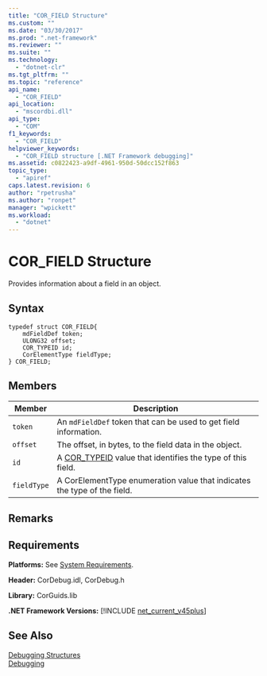 ```yaml
---
title: "COR_FIELD Structure"
ms.custom: ""
ms.date: "03/30/2017"
ms.prod: ".net-framework"
ms.reviewer: ""
ms.suite: ""
ms.technology: 
  - "dotnet-clr"
ms.tgt_pltfrm: ""
ms.topic: "reference"
api_name: 
  - "COR_FIELD"
api_location: 
  - "mscordbi.dll"
api_type: 
  - "COM"
f1_keywords: 
  - "COR_FIELD"
helpviewer_keywords: 
  - "COR_FIELD structure [.NET Framework debugging]"
ms.assetid: c0822423-a9df-4961-950d-50dcc152f863
topic_type: 
  - "apiref"
caps.latest.revision: 6
author: "rpetrusha"
ms.author: "ronpet"
manager: "wpickett"
ms.workload: 
  - "dotnet"
---
```

# COR_FIELD Structure
Provides information about a field in an object.  
  
## Syntax  
  
```  
typedef struct COR_FIELD{  
    mdFieldDef token;  
    ULONG32 offset;  
    COR_TYPEID id;  
    CorElementType fieldType;  
} COR_FIELD;  
```  
  
## Members  
  
|Member|Description|  
|------------|-----------------|  
|`token`|An `mdFieldDef` token that can be used to get field information.|  
|`offset`|The offset, in bytes, to the field data in the object.|  
|`id`|A [COR_TYPEID](../../../../docs/framework/unmanaged-api/debugging/cor-typeid-structure.md) value that identifies the type of this field.|  
|`fieldType`|A CorElementType enumeration value that indicates the type of the field.|  
  
## Remarks  
  
## Requirements  
 **Platforms:** See [System Requirements](../../../../docs/framework/get-started/system-requirements.md).  
  
 **Header:** CorDebug.idl, CorDebug.h  
  
 **Library:** CorGuids.lib  
  
 **.NET Framework Versions:** [!INCLUDE [net_current_v45plus](../../../../includes/net-current-v45plus-md.md)]  
  
## See Also  
 [Debugging Structures](../../../../docs/framework/unmanaged-api/debugging/debugging-structures.md)  
 [Debugging](../../../../docs/framework/unmanaged-api/debugging/index.md)
